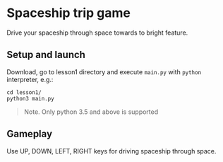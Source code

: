 # Spaceship trip game

Drive your spaceship through space towards to bright feature.

## Setup and launch

Download, go to lesson1 directory and execute `main.py` with `python` interpreter, e.g.:

```shell
cd lesson1/
python3 main.py
```

> Note. Only python 3.5 and above is supported

## Gameplay

Use UP, DOWN, LEFT, RIGHT keys for driving spaceship through space.
